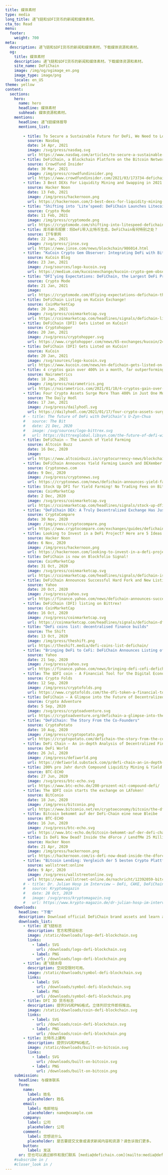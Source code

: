 ```yaml
---
title: 媒体素材
type: media
long_title: 递飞链和$DFI货币的新闻和媒体素材。
cta_to: Read
menu:
  footer:
    weight: 700
meta:
  description: 递飞链和$DFI货币的新闻和媒体素材。下载媒体资源和素材。
  og:
    title: 媒体素材
    description: 递飞链和$DFI货币的新闻和媒体素材。下载媒体资源和素材。
    site_name: DeFiChain
    image: /img/og/ogimage_en.png
    image_type: image/png
    locale: en_US
theme: yellow
content:
  sections:
    hero:
      name: hero
      headline: 媒体素材
      subhead: 媒体资源和素材。
    mentions:
      headline: 递飞链媒体报导
      mentions_list:
        
        - title: To Secure a Sustainable Future for DeFi, We Need to Look Beyond Ethereum
          source: Nasdaq
          date: 14 Apr, 2021
          image: /svg/press/nasdaq.svg
          url: https://www.nasdaq.com/articles/to-secure-a-sustainable-future-for-defi-we-need-to-look-beyond-ethereum-2021-04-14
        - title: DeFiChain, a Blockchain Platform on the Bitcoin Network, Introduces ERC-20 Token Standard DFI on Ethereum
          source: Crowdfund Insider
          date: 30 Mar, 2021
          image: /img/press/crowdfundinsider.png
          url: https://www.crowdfundinsider.com/2021/03/173734-defichain-a-blockchain-platform-on-the-bitcoin-network-introduces-erc-20-token-standard-dfi-on-ethereum/
        - title: 3 Best DEXs For Liquidity Mining and Swapping in 2021
          source: Hacker Noon
          date: 13 Feb, 2021
          image: /img/press/hackernoon.png
          url: https://hackernoon.com/3-best-dexs-for-liquidity-mining-and-swapping-in-2021-p62t33uh
        - title: "Shifting into ‘Lite’speed: DeFiChain Launches Litecoin Liquidity Mining"
          source: Crypto Mode
          date: 11 Feb, 2021
          image: /img/press/cryptomode.png
          url: https://cryptomode.com/shifting-into-litespeed-defichain-launches-litecoin-liquidity-mining/
        - title: 库币新币观察：将DeFi带入比特币生态，DeFiChain有何特别之处？
          source: IT专家网
          date: 22 Jan, 2021
          image: /svg/press/jinse.svg
          url: https://www.jinse.com/news/blockchain/986014.html
        - title: "KuCoin Crypto Gem Observer: Integrating DeFi with Bitcoin, Why Is DeFiChain So Special?"
          source: KuCoin Blog
          date: 23 Jan, 2021
          image: /svg/sources/logo-kucoin.svg
          url: https://medium.com/kucoinexchange/kucoin-crypto-gem-observer-integrating-defi-with-bitcoin-why-is-defichain-so-special-b72eeebc398b
        - title: "DFI’ying Expectations: DeFiChain, the Largest DeFi Protocol on the Bitcoin Ecosystem Lists its DFI Coin on KuCoin"
          source: Crypto Mode
          date: 21 Jan, 2021
          image: 
          url: https://cryptomode.com/dfiying-expectations-defichain-the-largest-defi-protocol-on-the-bitcoin-ecosystem-lists-its-dfi-coin-on-kucoin/
        - title: DeFiChain Listing on KuCoin Exchange!
          source: CoinMarketCap
          date: 20 Jan, 2021
          image: /svg/press/coinmarketcap.svg
          url: https://coinmarketcap.com/headlines/signals/defichain-listing-on-kucoin-exchange-defichain/
        - title: DeFiChain (DFI) Gets Listed on KuCoin!
          source: Cryptohopper
          date: 20 Jan, 2021
          image: /svg/press/cryptohopper.svg
          url: https://www.cryptohopper.com/news/65-exchanges/kucoin/2452-defichain-dfi-gets-listed-on-kucoin
        - title: DeFiChain (DFI) Gets Listed on KuCoin!
          source: KuCoin
          date: 20 Jan, 2021
          image: /svg/sources/logo-kucoin.svg
          url: https://www.kucoin.com/news/en-defichain-gets-listed-on-kucoin
        - title: 4 cryptos gain over 400% in a month, far outperforming Bitcoin
          source: Nairametrics
          date: 18 Jan, 2021
          image: /img/press/nairametrics.png
          url: https://nairametrics.com/2021/01/18/4-cryptos-gain-over-400-in-a-month-far-outperforming-bitcoin/
        - title: Four Crypto Assets Surge More Than 400% in Just One Month As Alt Season Roars
          source: The Daily Hodl
          date: 17 Jan, 2021
          image: /svg/press/dailyhodl.svg
          url: https://dailyhodl.com/2021/01/17/four-crypto-assets-surge-more-than-400-in-just-one-month-as-alt-season-roars/
        # - title: The future of DeFi with DeFiChain’s U-Zyn-Chua
        #   source: The Bit
        #   date: 21 Dec, 2020
        #   image: /svg/sources/logo-bittrex.svg
        #   url: https://bittrexglobal.libsyn.com/the-future-of-defi-with-defichains-u-zyn-chua
        - title: DeFiChain – The Launch of Yield Farming
          source: Altcoin Buzz
          date: 16 Dec, 2020
          image: 
          url: https://www.altcoinbuzz.io/cryptocurrency-news/blockchain-technology/defichain-the-launch-of-yield-farming/
        - title: DeFiChain Announces Yield Farming Launch and DEXember 100X Promotion
          source: Cryptonews.com
          date: 9 Dec, 2020
          image: /svg/press/cryptonews.svg
          url: https://cryptonews.com/news/defichain-announces-yield-farming-launch-and-dexember-100x-p-8558.htm
        - title: Stock Up DFI for Yield Farming! No Trading Fees on Bittrex Global!
          source: CoinMarketCap
          date: 2 Dec, 2020
          image: /svg/press/coinmarketcap.svg
          url: https://coinmarketcap.com/headlines/signals/stock-up-dfi-for-yield-farming-no-trading-fees-on-bittrex-global-defichain/
        - title: "DeFiChain DEX: A Truly Decentralized Exchange Has Just Launched"
          source: CryptoCompare
          date: 30 Nov, 2020
          image: /img/press/cryptocompare.png
          url: https://www.cryptocompare.com/exchanges/guides/defichain-dex-a-truly-decentralized-exchange-has-just-launched/
        - title: Looking to Invest in a DeFi Project? Here are 5 Ideas Worth Considering
          source: Hacker Noon
          date: 6 Nov, 2020
          image: /img/press/hackernoon.png
          url: https://hackernoon.com/looking-to-invest-in-a-defi-project-here-are-5-ideas-worth-considering-dv363w6d
        - title: DeFiChain is now on Blockfolio Signal!
          source: CoinMarketCap
          date: 31 Oct, 2020
          image: /svg/press/coinmarketcap.svg
          url: https://coinmarketcap.com/headlines/signals/defichain-is-now-on-blockfolio-signal-defichain/
        - title: DeFiChain Announces Successful Hard Fork and New Listing on Bittrex Global Exchange
          source: Yahoo
          date: 20 Oct, 2020
          image: /svg/press/yahoo.svg
          url: https://finance.yahoo.com/news/defichain-announces-successful-hard-fork-114941334.html
        - title: DeFiChain (DFI) listing on Bittrex!
          source: CoinMarketCap
          date: 16 Oct, 2020
          image: /svg/press/coinmarketcap.svg
          url: https://coinmarketcap.com/headlines/signals/defichain-dfi-listing-on-bittrex-defichain/
        - title: "DeFi coins list: decentralised finance builds"
          source: The Shift
          date: 13 Oct, 2020
          image: /img/press/theshift.png
          url: https://theshift.media/defi-coins-list-defichain/
        - title: "Bringing DeFi to CeFi: DeFiChain Announces Listing of DFI on Bitrue"
          source: Yahoo
          date: 21 Sep, 2020
          image: /svg/press/yahoo.svg
          url: https://finance.yahoo.com/news/bringing-defi-cefi-defichain-announces-221500922.html
        - title: The $DFI coin - A Financial Tool for the Digital Economy
          source: Crypto Folds
          date: 12 Sep, 2020
          image: /img/press/cryptofolds.png
          url: https://www.cryptofolds.com/the-dfi-token-a-financial-tool-for-the-digital-economy
        - title: DeFiChain – A Glimpse into the Future of Decentralized Finance (DeFi)
          source: Crypto Adventure
          date: 5 Sep, 2020
          image: /svg/press/cryptoadventure.svg
          url: https://cryptoadventure.org/defichain-a-glimpse-into-the-future-of-decentralized-finance-defi/
        - title: "DeFiChain: The Story From the Co-Founders"
          source: CryptoPotato
          date: 10 Aug, 2020
          image: /img/press/cryptopotato.png
          url: https://cryptopotato.com/defichain-the-story-from-the-co-founders/
        - title: DeFi Chain – An in-depth Analysis of Decentralized Finance on Bitcoin
          source: DeFi World
          date: 26 Jul, 2020
          image: /img/press/defiworld.png
          url: https://defiworld.substack.com/p/defi-chain-an-in-depth-analysis-of
        - title: 200% pro Jahr durch Compound Liquidity Mining & Yield Farming
          source: BTC-ECHO
          date: 27 Jun, 2020
          image: /svg/press/btc-echo.svg
          url: https://www.btc-echo.de/200-prozent-mit-compound-defi/
        - title: The $DFI coin starts the exchange on LAToken!
          source: BitConio
          date: 18 Jun, 2020
          image: /img/press/bitconio.png
          url: https://www.bitconio.net/en/cryptoeconomy/bitcoin/the-dfi-token-starts-the-exchange-on-latoken/
        - title: Bitcoin bekommt auf der DeFi-Chain eine neue Bleibe
          source: BTC-ECHO
          date: 16 Jun, 2020
          image: /svg/press/btc-echo.svg
          url: https://www.btc-echo.de/bitcoin-bekommt-auf-der-defi-chain-eine-neue-bleibe/
        - title: Is DeFi Now Dead? Inside the dForce / LendfMe 25 Million USD Hack!
          source: Hacker Noon
          date: 21 Apr, 2020
          image: /img/press/hackernoon.png
          url: https://hackernoon.com/is-defi-now-dead-inside-the-dforce-lendfme-25-million-usd-hack-sf5332j3
        - title: "Bitcoin Lending: Vergleich der 5 besten Crypto Plattformen"
          source: wallstreet:online
          date: 9 Apr, 2020
          image: /svg/press/wallstreetonline.svg
          url: https://www.wallstreet-online.de/nachricht/12392059-bitcoin-lending-vergleich-5-besten-crypto-plattformen/all
        # - title: Dr. Julian Hosp im Interview – DeFi, CAKE, DeFiChain
        #   source: Kryptomagazin
        #   date: 28 Oct, 2019
        #   image: /svg/press/kryptomagazin.svg
        #   url: https://www.krypto-magazin.de/dr-julian-hosp-im-interview-defi-cake-defi-blockchain/
    downloads:
      headline: "下载"
      description: Download official DeFiChain brand assets and learn about usage guidelines.
      downloads_list:
        - title: 递飞链标志
          description: 官方和预设标志
          image: /static/downloads/logo-defi-blockchain.svg
          links:
            - label: SVG
              url: /downloads/logo-defi-blockchain.svg
            - label: PNG
              url: /downloads/logo-defi-blockchain.png
        - title: 递飞链水母
          description: 空间受限时可用。
          image: /static/downloads/symbol-defi-blockchain.svg
          links:
            - label: SVG
              url: /downloads/symbol-defi-blockchain.svg
            - label: PNG
              url: /downloads/symbol-defi-blockchain.png
        - title: DFI 3D 货币标志
          description: 提供SVG和PNG格式。立体列印文件即将推出。
          image: /static/downloads/coin-defi-blockchain.svg
          links:
            - label: SVG
              url: /downloads/coin-defi-blockchain.svg
            - label: PNG
              url: /downloads/coin-defi-blockchain.png
        - title: 比特币上建构
          description: 提供SVG和PNG格式。
          image: /static/downloads/built-on-bitcoin.svg
          links:
            - label: SVG
              url: /downloads/built-on-bitcoin.svg
            - label: PNG
              url: /downloads/built-on-bitcoin.png
    submission:
      headline: 与媒体联系
      form:
        name:
          label: 姓名
          placeholder: 姓名
        email:
          label: 电邮地址
          placeholder: name@example.com
        company:
          label: 公司
          placeholder: 公司
        comment:
          label: 您想说什么
          placeholder: 是否要提交文章或请求新闻内容和资源？请告诉我们更多。
        button:
          label: 发送
      or: 您也可以通过邮件和我们联系 [media@defichain.com](mailto:media@defichain.com).
    #subscribe in /
    #closer_look in /
---
```

